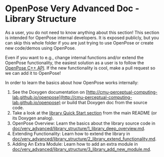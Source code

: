 OpenPose Very Advanced Doc - Library Structure
====================================

As a user, you do not need to know anything about this section! This section is intended for OpenPose internal developers. It is exposed publicly, but you can skip this whole folder if you are just trying to use OpenPose or create new code/demos using OpenPose.

Even if you want to e.g., change internal functions and/or extend the OpenPose functionality, the easiest solution as a user is to follow the [OpenPose C++ API](../../doc/04_cpp_api.md). If the new functionality is cool, make a pull request so we can add it to OpenPose!

In order to learn the basics about how OpenPose works internally:
1. See the Doxygen documentation on [http://cmu-perceptual-computing-lab.github.io/openpose](http://cmu-perceptual-computing-lab.github.io/openpose) or build that Doxygen doc from the source code.
2. Take a look at the [library Quick Start section](../../README.md#quick-start-overview) from the main README (or its Doxygen analog).
3. OpenPose Overview: Learn the basics about the library source code in [doc/very_advanced/library_structure/1_library_deep_overview.md](1_library_deep_overview.md).
4. Extending Functionality: Learn how to extend the library in [doc/very_advanced/library_structure/2_library_extend_functionality.md](2_library_extend_functionality.md).
5. Adding An Extra Module: Learn how to add an extra module in [doc/very_advanced/library_structure/3_library_add_new_module.md](3_library_add_new_module.md).

